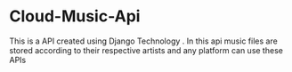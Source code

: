 # Cloud-Music-Api
This is a API created using Django Technology . In this api music files are stored according to their respective artists and any platform can use these APIs
